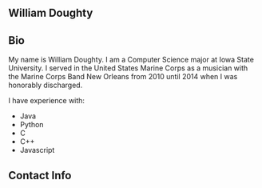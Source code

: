 ## William Doughty


## Bio
My name is William Doughty. I am a Computer Science major at Iowa State University. 
I served in the United States Marine Corps as a musician with the Marine Corps Band
New Orleans from 2010 until 2014 when I was honorably discharged.

I have experience with:
- Java
- Python
- C
- C++
- Javascript

## Contact Info


